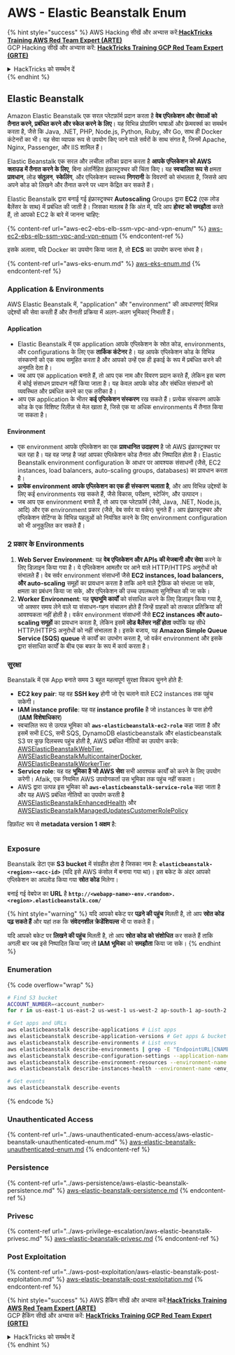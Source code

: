# AWS - Elastic Beanstalk Enum

{% hint style="success" %}
AWS Hacking सीखें और अभ्यास करें:<img src="/.gitbook/assets/image.png" alt="" data-size="line">[**HackTricks Training AWS Red Team Expert (ARTE)**](https://training.hacktricks.xyz/courses/arte)<img src="/.gitbook/assets/image.png" alt="" data-size="line">\
GCP Hacking सीखें और अभ्यास करें: <img src="/.gitbook/assets/image (2).png" alt="" data-size="line">[**HackTricks Training GCP Red Team Expert (GRTE)**<img src="/.gitbook/assets/image (2).png" alt="" data-size="line">](https://training.hacktricks.xyz/courses/grte)

<details>

<summary>HackTricks को समर्थन दें</summary>

* [**सदस्यता योजनाओं**](https://github.com/sponsors/carlospolop) की जाँच करें!
* 💬 [**Discord समूह**](https://discord.gg/hRep4RUj7f) या [**telegram समूह**](https://t.me/peass) में शामिल हों या हमें **Twitter** 🐦 पर **फॉलो** करें [**@hacktricks\_live**](https://twitter.com/hacktricks\_live)**.**
* **हैकिंग ट्रिक्स साझा करें** [**HackTricks**](https://github.com/carlospolop/hacktricks) और [**HackTricks Cloud**](https://github.com/carlospolop/hacktricks-cloud) github repos में PRs सबमिट करके।

</details>
{% endhint %}

## Elastic Beanstalk

Amazon Elastic Beanstalk एक सरल प्लेटफ़ॉर्म प्रदान करता है **वेब एप्लिकेशन और सेवाओं को तैनात करने, प्रबंधित करने और स्केल करने के लिए**। यह विभिन्न प्रोग्रामिंग भाषाओं और फ्रेमवर्क्स का समर्थन करता है, जैसे कि Java, .NET, PHP, Node.js, Python, Ruby, और Go, साथ ही Docker कंटेनरों का भी। यह सेवा व्यापक रूप से उपयोग किए जाने वाले सर्वरों के साथ संगत है, जिनमें Apache, Nginx, Passenger, और IIS शामिल हैं।

Elastic Beanstalk एक सरल और लचीला तरीका प्रदान करता है **आपके एप्लिकेशन को AWS क्लाउड में तैनात करने के लिए**, बिना अंतर्निहित इंफ्रास्ट्रक्चर की चिंता किए। यह **स्वचालित रूप से** क्षमता **प्रावधान**, लोड **संतुलन**, **स्केलिंग**, और एप्लिकेशन स्वास्थ्य **निगरानी** के विवरणों को संभालता है, जिससे आप अपने कोड को लिखने और तैनात करने पर ध्यान केंद्रित कर सकते हैं।

Elastic Beanstalk द्वारा बनाई गई इंफ्रास्ट्रक्चर **Autoscaling** Groups द्वारा **EC2** (एक लोड बैलेंसर के साथ) में प्रबंधित की जाती है। जिसका मतलब है कि अंत में, यदि आप **होस्ट को समझौता** करते हैं, तो आपको EC2 के बारे में जानना चाहिए:

{% content-ref url="aws-ec2-ebs-elb-ssm-vpc-and-vpn-enum/" %}
[aws-ec2-ebs-elb-ssm-vpc-and-vpn-enum](aws-ec2-ebs-elb-ssm-vpc-and-vpn-enum/)
{% endcontent-ref %}

इसके अलावा, यदि Docker का उपयोग किया जाता है, तो **ECS** का उपयोग करना संभव है।

{% content-ref url="aws-eks-enum.md" %}
[aws-eks-enum.md](aws-eks-enum.md)
{% endcontent-ref %}

### Application & Environments

AWS Elastic Beanstalk में, "application" और "environment" की अवधारणाएं विभिन्न उद्देश्यों की सेवा करती हैं और तैनाती प्रक्रिया में अलग-अलग भूमिकाएं निभाती हैं।

#### Application

* Elastic Beanstalk में एक application आपके एप्लिकेशन के स्रोत कोड, environments, और configurations के लिए एक **तार्किक कंटेनर** है। यह आपके एप्लिकेशन कोड के विभिन्न संस्करणों को एक साथ समूहित करता है और आपको उन्हें एक ही इकाई के रूप में प्रबंधित करने की अनुमति देता है।
* जब आप एक application बनाते हैं, तो आप एक नाम और विवरण प्रदान करते हैं, लेकिन इस चरण में कोई संसाधन प्रावधान नहीं किया जाता है। यह केवल आपके कोड और संबंधित संसाधनों को व्यवस्थित और प्रबंधित करने का एक तरीका है।
* आप एक application के भीतर **कई एप्लिकेशन संस्करण** रख सकते हैं। प्रत्येक संस्करण आपके कोड के एक विशिष्ट रिलीज़ से मेल खाता है, जिसे एक या अधिक environments में तैनात किया जा सकता है।

#### Environment

* एक environment आपके एप्लिकेशन का एक **प्रावधानित उदाहरण** है जो AWS इंफ्रास्ट्रक्चर पर चल रहा है। यह वह जगह है जहां आपका एप्लिकेशन कोड तैनात और निष्पादित होता है। Elastic Beanstalk environment configuration के आधार पर आवश्यक संसाधनों (जैसे, EC2 instances, load balancers, auto-scaling groups, databases) का प्रावधान करता है।
* **प्रत्येक environment आपके एप्लिकेशन का एक ही संस्करण चलाता है**, और आप विभिन्न उद्देश्यों के लिए कई environments रख सकते हैं, जैसे विकास, परीक्षण, स्टेजिंग, और उत्पादन।
* जब आप एक environment बनाते हैं, तो आप एक प्लेटफ़ॉर्म (जैसे, Java, .NET, Node.js, आदि) और एक environment प्रकार (जैसे, वेब सर्वर या वर्कर) चुनते हैं। आप इंफ्रास्ट्रक्चर और एप्लिकेशन सेटिंग्स के विभिन्न पहलुओं को नियंत्रित करने के लिए environment configuration को भी अनुकूलित कर सकते हैं।

### 2 प्रकार के Environments

1. **Web Server Environment**: यह **वेब एप्लिकेशन और APIs की मेजबानी और सेवा** करने के लिए डिज़ाइन किया गया है। ये एप्लिकेशन आमतौर पर आने वाले HTTP/HTTPS अनुरोधों को संभालते हैं। वेब सर्वर environment संसाधनों जैसे **EC2 instances, load balancers, और auto-scaling** समूहों का प्रावधान करता है ताकि आने वाले ट्रैफ़िक को संभाला जा सके, क्षमता का प्रबंधन किया जा सके, और एप्लिकेशन की उच्च उपलब्धता सुनिश्चित की जा सके।
2. **Worker Environment**: यह **पृष्ठभूमि कार्यों** को संसाधित करने के लिए डिज़ाइन किया गया है, जो अक्सर समय लेने वाले या संसाधन-गहन संचालन होते हैं जिन्हें ग्राहकों को तत्काल प्रतिक्रिया की आवश्यकता नहीं होती है। वर्कर environment संसाधनों जैसे **EC2 instances और auto-scaling समूहों** का प्रावधान करता है, लेकिन इसमें **लोड बैलेंसर नहीं होता** क्योंकि यह सीधे HTTP/HTTPS अनुरोधों को नहीं संभालता है। इसके बजाय, यह **Amazon Simple Queue Service (SQS) queue** से कार्यों का उपभोग करता है, जो वर्कर environment और इसके द्वारा संसाधित कार्यों के बीच एक बफर के रूप में कार्य करता है।

### सुरक्षा

Beanstalk में एक App बनाते समय 3 बहुत महत्वपूर्ण सुरक्षा विकल्प चुनने होते हैं:

* **EC2 key pair**: यह वह **SSH key** होगी जो ऐप चलाने वाले EC2 instances तक पहुंच सकेगी।
* **IAM instance profile**: यह वह **instance profile** है जो instances के पास होगी (**IAM विशेषाधिकार**)
* स्वचालित रूप से उत्पन्न भूमिका को **`aws-elasticbeanstalk-ec2-role`** कहा जाता है और इसमें सभी ECS, सभी SQS, DynamoDB elasticbeanstalk और elasticbeanstalk S3 पर कुछ दिलचस्प पहुंच होती है, AWS प्रबंधित नीतियों का उपयोग करके: [AWSElasticBeanstalkWebTier](https://us-east-1.console.aws.amazon.com/iam/home#/policies/arn:aws:iam::aws:policy/AWSElasticBeanstalkWebTier), [AWSElasticBeanstalkMulticontainerDocker](https://us-east-1.console.aws.amazon.com/iam/home#/policies/arn:aws:iam::aws:policy/AWSElasticBeanstalkMulticontainerDocker), [AWSElasticBeanstalkWorkerTier](https://us-east-1.console.aws.amazon.com/iam/home#/policies/arn:aws:iam::aws:policy/AWSElasticBeanstalkWorkerTier).
* **Service role**: यह वह **भूमिका है जो AWS सेवा** सभी आवश्यक कार्यों को करने के लिए उपयोग करेगी। Afaik, एक नियमित AWS उपयोगकर्ता उस भूमिका तक पहुंच नहीं सकता।
* AWS द्वारा उत्पन्न इस भूमिका को **`aws-elasticbeanstalk-service-role`** कहा जाता है और यह AWS प्रबंधित नीतियों का उपयोग करती है [AWSElasticBeanstalkEnhancedHealth](https://us-east-1.console.aws.amazon.com/iam/home#/policies/arn:aws:iam::aws:policy/service-role/AWSElasticBeanstalkEnhancedHealth) और [AWSElasticBeanstalkManagedUpdatesCustomerRolePolicy](https://us-east-1.console.aws.amazon.com/iamv2/home?region=us-east-1#/roles/details/aws-elasticbeanstalk-service-role?section=permissions)

डिफ़ॉल्ट रूप से **metadata version 1 अक्षम** है:

<figure><img src="../../../.gitbook/assets/image (103).png" alt=""><figcaption></figcaption></figure>

### Exposure

Beanstalk डेटा एक **S3 bucket** में संग्रहीत होता है जिसका नाम है: **`elasticbeanstalk-<region>-<acc-id>`** (यदि इसे AWS कंसोल में बनाया गया था)। इस बकेट के अंदर आपको एप्लिकेशन का अपलोड किया गया **स्रोत कोड** मिलेगा।

बनाई गई वेबपेज का **URL** है **`http://<webapp-name>-env.<random>.<region>.elasticbeanstalk.com/`**

{% hint style="warning" %}
यदि आपको बकेट पर **पढ़ने की पहुंच** मिलती है, तो आप **स्रोत कोड पढ़ सकते हैं** और यहां तक कि **संवेदनशील क्रेडेंशियल्स** भी पा सकते हैं।

यदि आपको बकेट पर **लिखने की पहुंच** मिलती है, तो आप **स्रोत कोड को संशोधित** कर सकते हैं ताकि अगली बार जब इसे निष्पादित किया जाए तो **IAM भूमिका** को **समझौता** किया जा सके।
{% endhint %}

### Enumeration

{% code overflow="wrap" %}
```bash
# Find S3 bucket
ACCOUNT_NUMBER=<account_number>
for r in us-east-1 us-east-2 us-west-1 us-west-2 ap-south-1 ap-south-2 ap-northeast-1 ap-northeast-2 ap-northeast-3 ap-southeast-1 ap-southeast-2 ap-southeast-3 ca-central-1 eu-central-1 eu-central-2 eu-west-1 eu-west-2 eu-west-3 eu-north-1 sa-east-1 af-south-1 ap-east-1 eu-south-1 eu-south-2 me-south-1 me-central-1; do aws s3 ls elasticbeanstalk-$r-$ACCOUNT_NUMBER 2>/dev/null && echo "Found in: elasticbeanstalk-$r-$ACCOUNT_NUMBER"; done

# Get apps and URLs
aws elasticbeanstalk describe-applications # List apps
aws elasticbeanstalk describe-application-versions # Get apps & bucket name with source code
aws elasticbeanstalk describe-environments # List envs
aws elasticbeanstalk describe-environments | grep -E "EndpointURL|CNAME"
aws elasticbeanstalk describe-configuration-settings --application-name <app_name> --environment-name <env_name>
aws elasticbeanstalk describe-environment-resources --environment-name <env_name> # Get env info such as SQS used queues
aws elasticbeanstalk describe-instances-health --environment-name <env_name> # Get the instances of an environment

# Get events
aws elasticbeanstalk describe-events
```
{% endcode %}

### Unauthenticated Access

{% content-ref url="../aws-unauthenticated-enum-access/aws-elastic-beanstalk-unauthenticated-enum.md" %}
[aws-elastic-beanstalk-unauthenticated-enum.md](../aws-unauthenticated-enum-access/aws-elastic-beanstalk-unauthenticated-enum.md)
{% endcontent-ref %}

### Persistence

{% content-ref url="../aws-persistence/aws-elastic-beanstalk-persistence.md" %}
[aws-elastic-beanstalk-persistence.md](../aws-persistence/aws-elastic-beanstalk-persistence.md)
{% endcontent-ref %}

### Privesc

{% content-ref url="../aws-privilege-escalation/aws-elastic-beanstalk-privesc.md" %}
[aws-elastic-beanstalk-privesc.md](../aws-privilege-escalation/aws-elastic-beanstalk-privesc.md)
{% endcontent-ref %}

### Post Exploitation

{% content-ref url="../aws-post-exploitation/aws-elastic-beanstalk-post-exploitation.md" %}
[aws-elastic-beanstalk-post-exploitation.md](../aws-post-exploitation/aws-elastic-beanstalk-post-exploitation.md)
{% endcontent-ref %}

{% hint style="success" %}
AWS हैकिंग सीखें और अभ्यास करें:<img src="/.gitbook/assets/image.png" alt="" data-size="line">[**HackTricks Training AWS Red Team Expert (ARTE)**](https://training.hacktricks.xyz/courses/arte)<img src="/.gitbook/assets/image.png" alt="" data-size="line">\
GCP हैकिंग सीखें और अभ्यास करें: <img src="/.gitbook/assets/image (2).png" alt="" data-size="line">[**HackTricks Training GCP Red Team Expert (GRTE)**<img src="/.gitbook/assets/image (2).png" alt="" data-size="line">](https://training.hacktricks.xyz/courses/grte)

<details>

<summary>HackTricks को समर्थन दें</summary>

* [**सदस्यता योजनाओं**](https://github.com/sponsors/carlospolop) की जाँच करें!
* **💬 [**Discord समूह**](https://discord.gg/hRep4RUj7f) या [**telegram समूह**](https://t.me/peass) में शामिल हों या हमें **Twitter** 🐦 पर फॉलो करें [**@hacktricks\_live**](https://twitter.com/hacktricks\_live)**.**
* **हैकिंग ट्रिक्स साझा करें** [**HackTricks**](https://github.com/carlospolop/hacktricks) और [**HackTricks Cloud**](https://github.com/carlospolop/hacktricks-cloud) github repos में PRs सबमिट करके.

</details>
{% endhint %}
